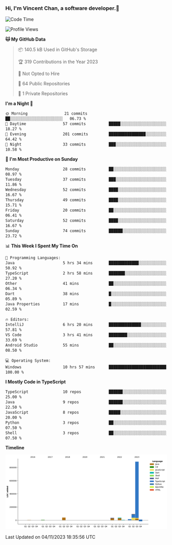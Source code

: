 ### Hi, I'm Vincent Chan, a software developer.👋

<!--
**hkvincent/hkvincent** is a ✨ _special_ ✨ repository because its `README.md` (this file) appears on your GitHub profile.

Here are some ideas to get you started:

- 🔭 I’m currently working on ...
- 🌱 I’m currently learning ...
- 👯 I’m looking to collaborate on ...
- 🤔 I’m looking for help with ...
- 💬 Ask me about ...
- 📫 How to reach me: ...
- 😄 Pronouns: ...
- ⚡ Fun fact: ...
-->
<!--START_SECTION:waka-->
![Code Time](http://img.shields.io/badge/Code%20Time-581%20hrs%2033%20mins-blue)

![Profile Views](http://img.shields.io/badge/Profile%20Views-0-blue)

**🐱 My GitHub Data** 

> 📦 140.5 kB Used in GitHub's Storage 
 > 
> 🏆 319 Contributions in the Year 2023
 > 
> 🚫 Not Opted to Hire
 > 
> 📜 64 Public Repositories 
 > 
> 🔑 1 Private Repositories 
 > 
**I'm a Night 🦉** 

```text
🌞 Morning                21 commits          ██░░░░░░░░░░░░░░░░░░░░░░░   06.73 % 
🌆 Daytime                57 commits          █████░░░░░░░░░░░░░░░░░░░░   18.27 % 
🌃 Evening                201 commits         ████████████████░░░░░░░░░   64.42 % 
🌙 Night                  33 commits          ███░░░░░░░░░░░░░░░░░░░░░░   10.58 % 
```
📅 **I'm Most Productive on Sunday** 

```text
Monday                   28 commits          ██░░░░░░░░░░░░░░░░░░░░░░░   08.97 % 
Tuesday                  37 commits          ███░░░░░░░░░░░░░░░░░░░░░░   11.86 % 
Wednesday                52 commits          ████░░░░░░░░░░░░░░░░░░░░░   16.67 % 
Thursday                 49 commits          ████░░░░░░░░░░░░░░░░░░░░░   15.71 % 
Friday                   20 commits          ██░░░░░░░░░░░░░░░░░░░░░░░   06.41 % 
Saturday                 52 commits          ████░░░░░░░░░░░░░░░░░░░░░   16.67 % 
Sunday                   74 commits          ██████░░░░░░░░░░░░░░░░░░░   23.72 % 
```


📊 **This Week I Spent My Time On** 

```text
💬 Programming Languages: 
Java                     5 hrs 34 mins       █████████████░░░░░░░░░░░░   50.92 % 
TypeScript               2 hrs 58 mins       ███████░░░░░░░░░░░░░░░░░░   27.20 % 
Other                    41 mins             ██░░░░░░░░░░░░░░░░░░░░░░░   06.34 % 
Dart                     38 mins             █░░░░░░░░░░░░░░░░░░░░░░░░   05.89 % 
Java Properties          17 mins             █░░░░░░░░░░░░░░░░░░░░░░░░   02.59 % 

🔥 Editors: 
IntelliJ                 6 hrs 20 mins       ██████████████░░░░░░░░░░░   57.81 % 
VS Code                  3 hrs 41 mins       ████████░░░░░░░░░░░░░░░░░   33.69 % 
Android Studio           55 mins             ██░░░░░░░░░░░░░░░░░░░░░░░   08.50 % 

💻 Operating System: 
Windows                  10 hrs 57 mins      █████████████████████████   100.00 % 
```

**I Mostly Code in TypeScript** 

```text
TypeScript               10 repos            ██████░░░░░░░░░░░░░░░░░░░   25.00 % 
Java                     9 repos             ██████░░░░░░░░░░░░░░░░░░░   22.50 % 
JavaScript               8 repos             █████░░░░░░░░░░░░░░░░░░░░   20.00 % 
Python                   3 repos             ██░░░░░░░░░░░░░░░░░░░░░░░   07.50 % 
Shell                    3 repos             ██░░░░░░░░░░░░░░░░░░░░░░░   07.50 % 
```



**Timeline**

![Lines of Code chart](https://raw.githubusercontent.com/hkvincent/hkvincent/main/assets/bar_graph.png)


 Last Updated on 04/11/2023 18:35:56 UTC
<!--END_SECTION:waka-->
